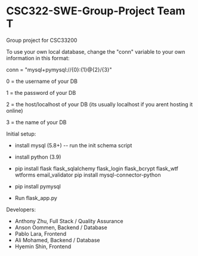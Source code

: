 # CSC322-SWE-Group-Project Team T
Group project for CSC33200

To use your own local database, change the "conn" variable to your own information in this format:

conn = "mysql+pymysql://{0}:{1}@{2}/{3}" 

0 = the username of your DB

1 = the password of your DB

2 = the host/localhost of your DB (its usually localhost if you arent hosting it online)

3 = the name of your DB


Initial setup:
- install mysql (5.8+)
  -- run the init schema script 
- install python (3.9)
- pip install flask flask_sqlalchemy flask_login flask_bcrypt flask_wtf wtforms email_validator pip install mysql-connector-python
- pip install pymysql

- Run  flask_app.py
  
Developers:

- Anthony Zhu, Full Stack / Quality Assurance
- Anson Oommen, Backend / Database 
- Pablo Lara, Frontend
- Ali Mohamed, Backend / Database
- Hyemin Shin, Frontend
